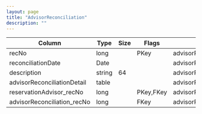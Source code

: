```yaml
---
layout: page
title: "AdvisorReconciliation"
description: ""
---
```




| Column | Type | Size | Flags | Table | Description |
| ------ | ---- | ---- | ----- | ----- | ----------- |
| recNo | long |  | PKey | advisorReconciliation | 
| reconciliationDate | Date |  |  | advisorReconciliation | 
| description | string | 64 |  | advisorReconciliation | 
| advisorReconciliationDetail  | table |  |  | advisorReconciliation | 
| reservationAdvisor_recNo | long |  | PKey,FKey | advisorReconciliationDetail | 
| advisorReconciliation_recNo | long |  | FKey | advisorReconciliationDetail | 


